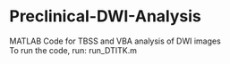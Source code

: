 # Preclinical-DWI-Analysis
MATLAB Code for TBSS and VBA analysis of DWI images\
To run the code, run: run_DTITK.m
